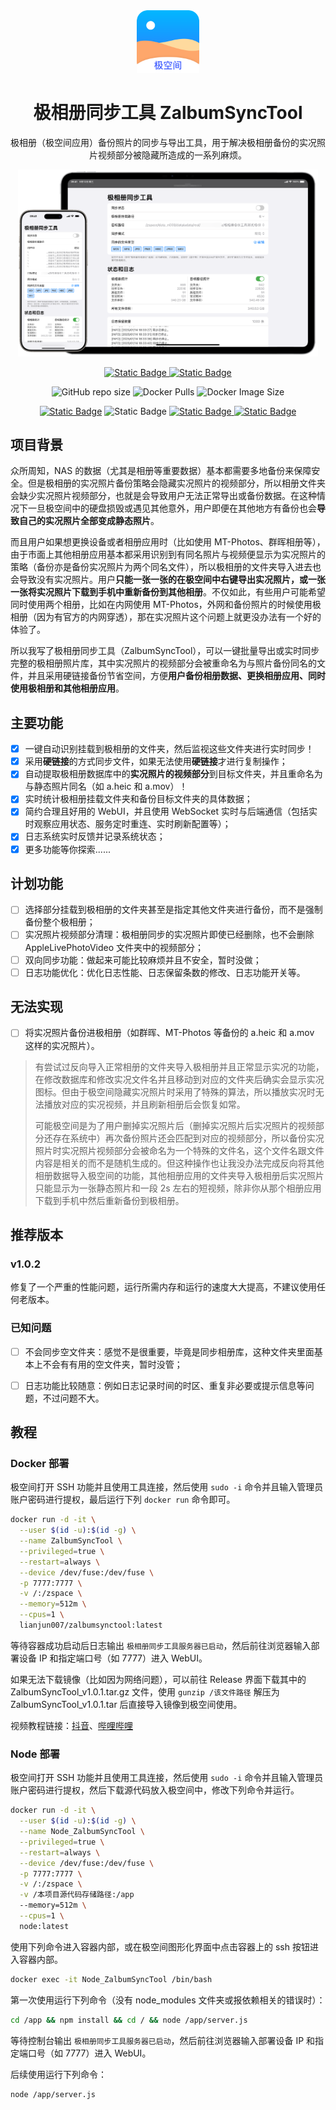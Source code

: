 
<div align=center>

<img src="https://raw.githubusercontent.com/lianjun007/ZalbumSyncTool/refs/heads/main/client/image/zalbumLogo.png" width=100>

# 极相册同步工具 ZalbumSyncTool

极相册（极空间应用）备份照片的同步与导出工具，用于解决极相册备份的实况照片视频部分被隐藏所造成的一系列麻烦。

<img src="https://raw.githubusercontent.com/lianjun007/lianjun007.github.io/refs/heads/main/md/media/1.png" width=480>

<br>

[![Static Badge](https://img.shields.io/badge/%E9%A1%B9%E7%9B%AE%E4%B8%BB%E9%A1%B5-F2F2F6?logo=safari&logoColor=white&labelColor=blue)
](https://lianjun.me/html/project.html?id=zalbumsynctool)
[![Static Badge](https://img.shields.io/badge/dockerhub%20%E4%B8%BB%E9%A1%B5-F2F2F6?logo=docker&logoColor=white&labelColor=blue)
](https://login.docker.com/u/login/identifier?state=hKFo2SBUSFlKWXk2WUg2eXBsb3JWM282TnZPZnY1bmlCSkVfY6Fur3VuaXZlcnNhbC1sb2dpbqN0aWTZIGpxUlBodkFGQ01sM2IxaU5odjZzU3p5NGZUR1dHMlR5o2NpZNkgbHZlOUdHbDhKdFNVcm5lUTFFVnVDMGxiakhkaTluYjk)

![GitHub repo size](https://img.shields.io/github/repo-size/lianjun007/ZalbumSyncTool?logo=github&logoColor=black&label=Github%20%E5%AD%98%E5%82%A8%E5%BA%93%E5%A4%A7%E5%B0%8F&labelColor=F2F2F6&color=black)
![Docker Pulls](https://img.shields.io/docker/pulls/lianjun007/zalbumsynctool?logo=docker&label=dockerhub%20%E6%8B%89%E5%8F%96%E9%87%8F&labelColor=F2F2F6&color=blue)
![Docker Image Size](https://img.shields.io/docker/image-size/lianjun007/zalbumsynctool?logo=docker&logoColor=blue&label=dockerhub%20%E9%95%9C%E5%83%8F%E5%A4%A7%E5%B0%8F&labelColor=F2F2F6)

[![Static Badge](https://img.shields.io/badge/作者-LianJun&nbsp;主页-3B4E4E?logo=headspace&logoColor=FED7B0&labelColor=4D3F36)](https://lianjun.me)
![Static Badge](https://img.shields.io/badge/%E6%95%99%E7%A8%8B-%E6%96%87%E7%AB%A0-F2F2F6?logo=gitbook&labelColor=purple)
[![Static Badge](https://img.shields.io/badge/%E8%A7%86%E9%A2%91-%E5%93%94%E5%93%A9%E5%93%94%E5%93%A9-F2F2F6?logo=bilibili&logoColor=pink&labelColor=blue)
](https://www.bilibili.com/video/BV1mcceePEjy?vd_source=cdd3f9f3f8659d99f09501f1764b7438)
[![Static Badge](https://img.shields.io/badge/%E8%A7%86%E9%A2%91-%E6%8A%96%E9%9F%B3-F2F2F6?logo=tiktok&labelColor=black)
](https://v.douyin.com/iyKUUhDP/)

</div>

## 项目背景

众所周知，NAS 的数据（尤其是相册等重要数据）基本都需要多地备份来保障安全。但是极相册的实况照片备份策略会隐藏实况照片的视频部分，所以相册文件夹会缺少实况照片视频部分，也就是会导致用户无法正常导出或备份数据。在这种情况下一旦极空间中的硬盘损毁或遇见其他意外，用户即便在其他地方有备份也会**导致自己的实况照片全部变成静态照片**。

而且用户如果想更换设备或者相册应用时（比如使用 MT-Photos、群晖相册等），由于市面上其他相册应用基本都采用识别到有同名照片与视频便显示为实况照片的策略（备份亦是备份实况照片为两个同名文件），所以极相册的文件夹导入进去也会导致没有实况照片。用户**只能一张一张的在极空间中右键导出实况照片，或一张一张将实况照片下载到手机中重新备份到其他相册**。不仅如此，有些用户可能希望同时使用两个相册，比如在内网使用 MT-Photos，外网和备份照片的时候使用极相册（因为有官方的内网穿透），那在实况照片这个问题上就更没办法有一个好的体验了。

所以我写了极相册同步工具（ZalbumSyncTool），可以一键批量导出或实时同步完整的极相册照片库，其中实况照片的视频部分会被重命名为与照片备份同名的文件，并且采用硬链接备份节省空间，方便**用户备份相册数据、更换相册应用、同时使用极相册和其他相册应用**。

## 主要功能

- [x] 一键自动识别挂载到极相册的文件夹，然后监视这些文件夹进行实时同步！
- [x] 采用**硬链接**的方式同步文件，如果无法使用**硬链接**才进行复制操作；
- [x] 自动提取极相册数据库中的**实况照片的视频部分**到目标文件夹，并且重命名为与静态照片同名（如 a.heic 和 a.mov）！
- [x] 实时统计极相册挂载文件夹和备份目标文件夹的具体数据；
- [x] 简约合理且好用的 WebUI，并且使用 WebSocket 实时与后端通信（包括实时观察应用状态、服务定时重连、实时刷新配置等）；
- [x] 日志系统实时反馈并记录系统状态；
- [x] 更多功能等你探索......

## 计划功能

- [ ] 选择部分挂载到极相册的文件夹甚至是指定其他文件夹进行备份，而不是强制备份整个极相册；
- [ ] 实况照片视频部分清理：极相册同步的实况照片即使已经删除，也不会删除 AppleLivePhotoVideo 文件夹中的视频部分；
- [ ] 双向同步功能：做起来可能比较麻烦并且不安全，暂时没做；
- [ ] 日志功能优化：优化日志性能、日志保留条数的修改、日志功能开关等。

## 无法实现

- [ ] 将实况照片备份进极相册（如群晖、MT-Photos 等备份的 a.heic 和 a.mov 这样的实况照片）。

> 有尝试过反向导入正常相册的文件夹导入极相册并且正常显示实况的功能，在修改数据库和修改实况文件名并且移动到对应的文件夹后确实会显示实况图标。但由于极空间隐藏实况照片时采用了特殊的算法，所以播放实况时无法播放对应的实况视频，并且刷新相册后会恢复如常。
> 
> 可能极空间是为了用户删掉实况照片后（删掉实况照片后实况照片的视频部分还存在系统中）再次备份照片还会匹配到对应的视频部分，所以备份实况照片时实况照片视频部分会被命名为一个特殊的文件名，这个文件名跟文件内容是相关的而不是随机生成的。但这种操作也让我没办法完成反向将其他相册数据导入极空间的功能，其他相册应用的文件夹导入极相册后实况照片只能显示为一张静态照片和一段 2s 左右的短视频，除非你从那个相册应用下载到手机中然后重新备份到极相册。

## 推荐版本

### v1.0.2

修复了一个严重的性能问题，运行所需内存和运行的速度大大提高，不建议使用任何老版本。

### 已知问题

- [ ] 不会同步空文件夹：感觉不是很重要，毕竟是同步相册库，这种文件夹里面基本上不会有有用的空文件夹，暂时没管；
- [ ] 日志功能比较随意：例如日志记录时间的时区、重复非必要或提示信息等问题，不过问题不大。



## 教程

### Docker 部署

极空间打开 SSH 功能并且使用工具连接，然后使用 `sudo -i` 命令并且输入管理员账户密码进行提权，最后运行下列 `docker run` 命令即可。

```sh
docker run -d -it \
  --user $(id -u):$(id -g) \
  --name ZalbumSyncTool \
  --privileged=true \
  --restart=always \
  --device /dev/fuse:/dev/fuse \
  -p 7777:7777 \
  -v /:/zspace \
  --memory=512m \
  --cpus=1 \
  lianjun007/zalbumsynctool:latest
```

等待容器成功启动后日志输出 `极相册同步工具服务器已启动`，然后前往浏览器输入部署设备 IP 和指定端口号（如 7777）进入 WebUI。

如果无法下载镜像（比如因为网络问题），可以前往 Release 界面下载其中的 ZalbumSyncTool_v1.0.1.tar.gz 文件，使用 `gunzip /该文件路径` 解压为 ZalbumSyncTool_v1.0.1.tar 后直接导入镜像到极空间使用。

视频教程链接：[抖音](https://v.douyin.com/iyKUUhDP/)、[哔哩哔哩](https://www.bilibili.com/video/BV1mcceePEjy?vd_source=cdd3f9f3f8659d99f09501f1764b7438)

### Node 部署

极空间打开 SSH 功能并且使用工具连接，然后使用 `sudo -i` 命令并且输入管理员账户密码进行提权，然后下载源代码放入极空间中，修改下列命令并运行。

```sh
docker run -d -it \
  --user $(id -u):$(id -g) \
  --name Node_ZalbumSyncTool \
  --privileged=true \
  --restart=always \
  --device /dev/fuse:/dev/fuse \
  -p 7777:7777 \
  -v /:/zspace \
  -v /本项目源代码存储路径:/app
  --memory=512m \
  --cpus=1 \
  node:latest
```

使用下列命令进入容器内部，或在极空间图形化界面中点击容器上的 ssh 按钮进入容器内部。

```sh
docker exec -it Node_ZalbumSyncTool /bin/bash
```

第一次使用运行下列命令（没有 node_modules 文件夹或报依赖相关的错误时）：

```sh
cd /app && npm install && cd / && node /app/server.js
```

等待控制台输出 `极相册同步工具服务器已启动`，然后前往浏览器输入部署设备 IP 和指定端口号（如 7777）进入 WebUI。

后续使用运行下列命令：

```sh
node /app/server.js
```